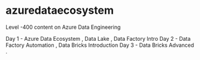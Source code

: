 # azuredataecosystem
Level -400 content on Azure Data Engineering

Day 1 - Azure Data Ecosystem , Data Lake , Data Factory Intro
Day 2 - Data Factory Automation , Data Bricks Introduction
Day 3 - Data Bricks Advanced . 
